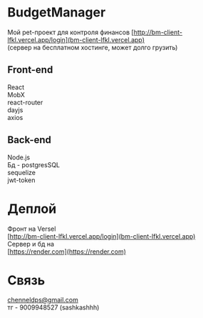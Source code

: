 # BudgetManager
Мой pet-проект для контроля финансов
[http://bm-client-lfkl.vercel.app/login](bm-client-lfkl.vercel.app)  
(сервер на бесплатном хостинге, может долго грузить)
## Front-end
React  
MobX  
react-router  
dayjs  
axios  
## Back-end
Node.js  
Бд - postgresSQL  
sequelize  
jwt-token  

# Деплой
Фронт на Versel  
[http://bm-client-lfkl.vercel.app/login](bm-client-lfkl.vercel.app)    
Сервер и бд на  
[https://render.com](https://render.com)

# Связь
chenneldps@gmail.com  
тг - 9009948527 (sashkashhh)
